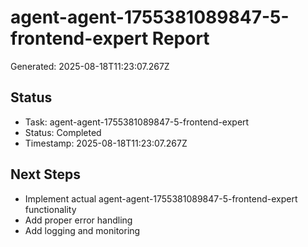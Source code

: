 # agent-agent-1755381089847-5-frontend-expert Report

Generated: 2025-08-18T11:23:07.267Z

## Status
- Task: agent-agent-1755381089847-5-frontend-expert
- Status: Completed
- Timestamp: 2025-08-18T11:23:07.267Z

## Next Steps
- Implement actual agent-agent-1755381089847-5-frontend-expert functionality
- Add proper error handling
- Add logging and monitoring

